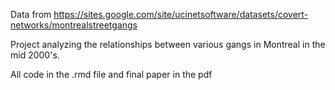 Data from https://sites.google.com/site/ucinetsoftware/datasets/covert-networks/montrealstreetgangs

Project analyzing the relationships between various gangs in Montreal in the mid 2000's. 

All code in the .rmd file and final paper in the pdf
